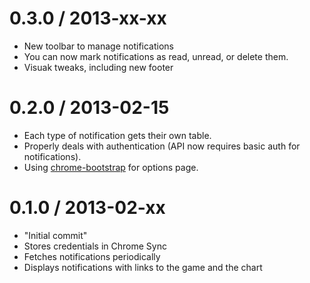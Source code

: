 # 0.3.0 / 2013-xx-xx

* New toolbar to manage notifications
* You can now mark notifications as read, unread, or delete them.
* Visuak tweaks, including new footer

# 0.2.0 / 2013-02-15

* Each type of notification gets their own table.
* Properly deals with authentication (API now requires basic auth for notifications).
* Using [chrome-bootstrap](https://github.com/roykolak/chrome-bootstrap) for options page.

# 0.1.0 / 2013-02-xx

* "Initial commit"
* Stores credentials in Chrome Sync
* Fetches notifications periodically
* Displays notifications with links to the game and the chart
